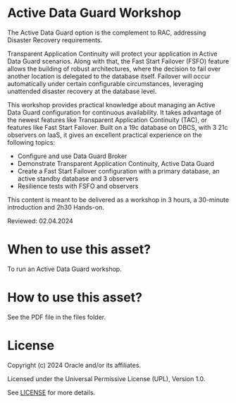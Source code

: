 # Active Data Guard Workshop

The Active Data Guard option is the complement to RAC, addressing Disaster Recovery requirements.

Transparent Application Continuity will protect your application in Active Data Guard scenarios. Along with that, the Fast Start Failover (FSFO) feature allows the building of robust architectures, where the decision to fail over another location is delegated to the database itself. Failover will occur automatically under certain configurable circumstances, leveraging unattended disaster recovery at the database level.

This workshop provides practical knowledge about managing an Active Data Guard configuration for continuous availability. It takes advantage of the newest features like Transparent Application Continuity (TAC), or features like Fast Start Failover. Built on a 19c database on DBCS, with 3 21c observers on IaaS, it gives an excellent practical experience on the following topics:

- Configure and use Data Guard Broker
- Demonstrate Transparent Application Continuity, Active Data Guard
- Create a Fast Start Failover configuration with a primary database, an active standby database and 3 observers
- Resilience tests with FSFO and observers

This content is meant to be delivered as a workshop in 3 hours, a 30-minute introduction and 2h30 Hands-on.

Reviewed: 02.04.2024

# When to use this asset?

To run an Active Data Guard workshop.

# How to use this asset?

See the PDF file in the files folder.

# License

Copyright (c) 2024 Oracle and/or its affiliates.

Licensed under the Universal Permissive License (UPL), Version 1.0.

See [LICENSE](https://github.com/oracle-devrel/technology-engineering/blob/main/LICENSE) for more details.
